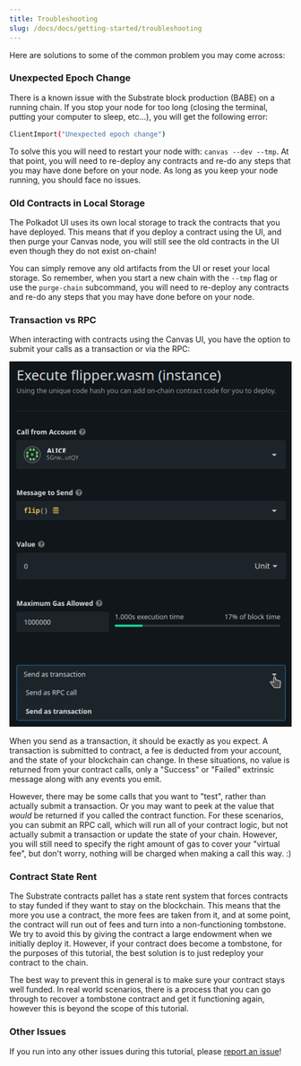 ```yaml
---
title: Troubleshooting
slug: /docs/docs/getting-started/troubleshooting
---
```


Here are solutions to some of the common problem you may come across:

### Unexpected Epoch Change

There is a known issue with the Substrate block production (BABE) on a running chain. If you stop your node for too long (closing the terminal, putting your computer to sleep, etc...), you will get the following error:

```bash
ClientImport("Unexpected epoch change")
```

To solve this you will need to restart your node with: `canvas --dev --tmp`. At that point, you will need to re-deploy any contracts and re-do any steps that you may have done before on your node. As long as you keep your node running, you should face no issues.

### Old Contracts in Local Storage

The Polkadot UI uses its own local storage to track the contracts that you have deployed. This means that if you deploy a contract using the UI, and then purge your Canvas node, you will still see the old contracts in the UI even though they do not exist on-chain!

You can simply remove any old artifacts from the UI or reset your local storage. So remember, when you start a new chain with the `--tmp` flag or use the `purge-chain` subcommand, you will need to re-deploy any contracts and re-do any steps that you may have done before on your node.

### Transaction vs RPC

When interacting with contracts using the Canvas UI, you have the option to submit your calls as a transaction or via the RPC:

![An image of submitting with transaction or RPC](./assets/send-as.png)

When you send as a transaction, it should be exactly as you expect. A transaction is submitted to contract, a fee is deducted from your account, and the state of your blockchain can change. In these situations, no value is returned from your contract calls, only a "Success" or "Failed" extrinsic message along with any events you emit.

However, there may be some calls that you want to "test", rather than actually submit a transaction. Or you may want to peek at the value that _would_ be returned if you called the contract function. For these scenarios, you can submit an RPC call, which will run all of your contract logic, but not actually submit a transaction or update the state of your chain. However, you will still need to specify the right amount of gas to cover your "virtual fee", but don't worry, nothing will be charged when making a call this way. :)

### Contract State Rent

The Substrate contracts pallet has a state rent system that forces contracts to stay funded if they want to stay on the blockchain. This means that the more you use a contract, the more fees are taken from it, and at some point, the contract will run out of fees and turn into a non-functioning tombstone. We try to avoid this by giving the contract a large endowment when we initially deploy it. However, if your contract does become a tombstone, for the purposes of this tutorial, the best solution is to just redeploy your contract to the chain.

The best way to prevent this in general is to make sure your contract stays well funded. In real world scenarios, there is a process that you can go through to recover a tombstone contract and get it functioning again, however this is beyond the scope of this tutorial.

### Other Issues

If you run into any other issues during this tutorial, please [report an issue](https://github.com/substrate-developer-hub/substrate-contracts-workshop/issues)!
